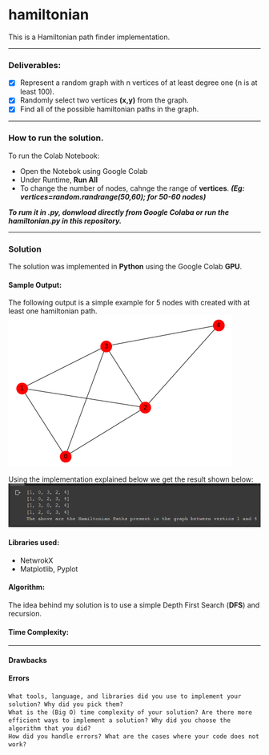# hamiltonian 
This is a Hamiltonian path finder implementation. 

----

### Deliverables: 
- [x] Represent a random graph with n vertices of at least degree one (n is at least 100).
- [x] Randomly select two vertices **(x,y)** from the graph.
- [x] Find all of the possible hamiltonian paths in the graph.

----
### How to run the solution.

To run the Colab Notebook:
- Open the Notebok using Google Colab
- Under Runtime, **Run All**
- To change the number of nodes, cahnge the range of **vertices**. ***(Eg: vertices=random.randrange(50,60); for 50-60 nodes)***

***To rum it in .py, donwload directly from Google Colaba or run the hamiltonian.py in this repository.***

----

### Solution
The solution was implemented in **Python** using the Google Colab **GPU**. 

#### Sample Output:
The following output is a simple example for 5 nodes with created with at least one hamiltonian path. 
![](photos/sample_output.png?raw=true "Samlpe Graph")

Using the implementation explained below we get the result shown below:
![](photos/Output.png?raw=true "Samlpe Graph")


#### Libraries used:
- NetwrokX
- Matplotlib, Pyplot 

#### Algorithm:
The idea behind my solution is to use a simple Depth First Search (**DFS**) and recursion. 

#### Time Complexity:


----

#### Drawbacks

#### Errors
    What tools, language, and libraries did you use to implement your solution? Why did you pick them?
    What is the (Big O) time complexity of your solution? Are there more efficient ways to implement a solution? Why did you choose the algorithm that you did?
    How did you handle errors? What are the cases where your code does not work?
